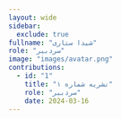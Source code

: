 ```yaml
---
layout: wide
sidebar:
  exclude: true
fullname: "شیدا ستاری"
role: "سردبیر"
image: "images/avatar.png"
contributions:
  - id: "1"
    title: "نشریه شماره ۱"
    role: "سردبیر"
    date: 2024-03-16
---
```

